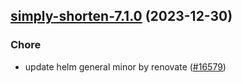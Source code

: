 

## [simply-shorten-7.1.0](https://github.com/truecharts/charts/compare/simply-shorten-7.0.1...simply-shorten-7.1.0) (2023-12-30)

### Chore

- update helm general minor by renovate ([#16579](https://github.com/truecharts/charts/issues/16579))
  
  